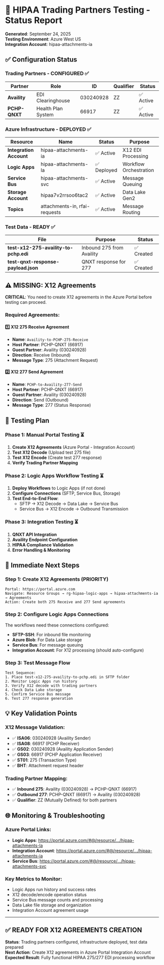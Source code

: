 # 🎯 HIPAA Trading Partners Testing - Status Report

**Generated**: September 24, 2025  
**Testing Environment**: Azure West US  
**Integration Account**: hipaa-attachments-ia

## ✅ Configuration Status

### Trading Partners - CONFIGURED ✅
| Partner | Role | ID | Qualifier | Status |
|---------|------|----|-----------|----- |
| **Availity** | EDI Clearinghouse | 030240928 | ZZ | ✅ Active |
| **PCHP-QNXT** | Health Plan System | 66917 | ZZ | ✅ Active |

### Azure Infrastructure - DEPLOYED ✅
| Resource | Name | Status | Purpose |
|----------|------|--------|---------|
| **Integration Account** | hipaa-attachments-ia | ✅ Active | X12 EDI Processing |
| **Logic Apps** | hipaa-attachments-la | ✅ Deployed | Workflow Orchestration |
| **Service Bus** | hipaa-attachments-svc | ✅ Active | Message Queuing |
| **Storage Account** | hipaa7v2rrsoo6tac2 | ✅ Active | Data Lake Gen2 |
| **Topics** | attachments-in, rfai-requests | ✅ Active | Message Routing |

### Test Data - READY ✅
| File | Purpose | Status |
|------|---------|--------|
| **test-x12-275-availity-to-pchp.edi** | Inbound 275 from Availity | ✅ Created |
| **test-qnxt-response-payload.json** | QNXT response for 277 | ✅ Created |

## ⚠️ MISSING: X12 Agreements

**CRITICAL**: You need to create X12 agreements in the Azure Portal before testing can proceed.

### Required Agreements:

#### 1️⃣ X12 275 Receive Agreement
- **Name**: `Availity-to-PCHP-275-Receive`
- **Host Partner**: PCHP-QNXT (66917) 
- **Guest Partner**: Availity (030240928)
- **Direction**: Receive (Inbound)
- **Message Type**: 275 (Attachment Request)

#### 2️⃣ X12 277 Send Agreement  
- **Name**: `PCHP-to-Availity-277-Send`
- **Host Partner**: PCHP-QNXT (66917)
- **Guest Partner**: Availity (030240928) 
- **Direction**: Send (Outbound)
- **Message Type**: 277 (Status Response)

## 🧪 Testing Plan

### Phase 1: Manual Portal Testing ⏳
1. **Create X12 Agreements** (Azure Portal - Integration Account)
2. **Test X12 Decode** (Upload test 275 file) 
3. **Test X12 Encode** (Create test 277 response)
4. **Verify Trading Partner Mapping**

### Phase 2: Logic Apps Workflow Testing ⏳  
1. **Deploy Workflows** to Logic Apps (if not done)
2. **Configure Connections** (SFTP, Service Bus, Storage)
3. **Test End-to-End Flow**:
   - SFTP → X12 Decode → Data Lake → Service Bus
   - Service Bus → X12 Encode → Outbound Transmission

### Phase 3: Integration Testing ⏳
1. **QNXT API Integration**
2. **Availity Endpoint Configuration** 
3. **HIPAA Compliance Validation**
4. **Error Handling & Monitoring**

## 🔧 Immediate Next Steps

### Step 1: Create X12 Agreements (PRIORITY)
```
Portal: https://portal.azure.com
Navigate: Resource Groups → rg-hipaa-logic-apps → hipaa-attachments-ia → Agreements
Action: Create both 275 Receive and 277 Send agreements
```

### Step 2: Configure Logic Apps Connections
The workflows need these connections configured:
- **SFTP-SSH**: For inbound file monitoring
- **Azure Blob**: For Data Lake storage  
- **Service Bus**: For message queuing
- **Integration Account**: For X12 processing (should auto-configure)

### Step 3: Test Message Flow
```
Test Sequence:
1. Place test-x12-275-availity-to-pchp.edi in SFTP folder
2. Monitor Logic Apps run history
3. Verify X12 decode with trading partners
4. Check Data Lake storage
5. Confirm Service Bus message
6. Test 277 response generation
```

## 💡 Key Validation Points

### X12 Message Validation:
- ✅ **ISA06**: 030240928 (Availity Sender)
- ✅ **ISA08**: 66917 (PCHP Receiver)  
- ✅ **GS02**: 030240928 (Availity Application Sender)
- ✅ **GS03**: 66917 (PCHP Application Receiver)
- ✅ **ST01**: 275 (Transaction Type)
- ✅ **BHT**: Attachment request header

### Trading Partner Mapping:
- ✅ **Inbound 275**: Availity (030240928) → PCHP-QNXT (66917)
- ✅ **Outbound 277**: PCHP-QNXT (66917) → Availity (030240928)
- ✅ **Qualifier**: ZZ (Mutually Defined) for both partners

## 🌐 Monitoring & Troubleshooting

### Azure Portal Links:
- **Logic Apps**: https://portal.azure.com/#@/resource/.../hipaa-attachments-la
- **Integration Account**: https://portal.azure.com/#@/resource/.../hipaa-attachments-ia  
- **Service Bus**: https://portal.azure.com/#@/resource/.../hipaa-attachments-svc

### Key Metrics to Monitor:
- Logic Apps run history and success rates
- X12 decode/encode operation status  
- Service Bus message counts and processing
- Data Lake file storage and organization
- Integration Account agreement usage

---

## ✅ READY FOR X12 AGREEMENTS CREATION

**Status**: Trading partners configured, infrastructure deployed, test data prepared  
**Next Action**: Create X12 agreements in Azure Portal Integration Account  
**Expected Result**: Fully functional HIPAA 275/277 EDI processing workflow
